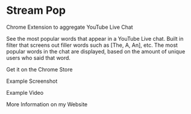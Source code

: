 # Stream Pop
Chrome Extension to aggregate YouTube Live Chat

See the most popular words that appear in a YouTube Live chat. 
Built in filter that screens out filler words such as [The, A, An], etc.
The most popular words in the chat are displayed, based on the amount of unique users who said that word.

Get it on the Chrome Store

Example Screenshot

Example Video

More Information on my Website
